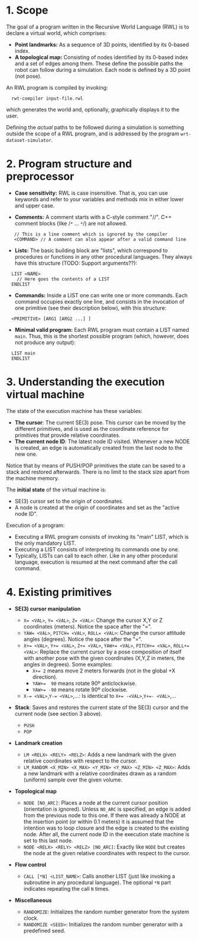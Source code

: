 

# 1. Scope #

The goal of a program written in the Recursive World Language (RWL) is to declare a virtual world, which comprises:

  * **Point landmarks:** As a sequence of 3D points, identified by its 0-based index.
  * **A topological map:** Consisting of nodes identified by its 0-based index and a set of edges among them. These define the possible paths the robot can follow during a simulation. Each node is defined by a 3D point (not pose).

An RWL program is compiled by invoking:

```
  rwt-compiler input-file.rwl
```

which generates the world and, optionally, graphically displays it to the user.

Defining the _actual_ paths to be followed during a simulation is something outside the scope of a RWL program, and is addressed by the program `wrt-dataset-simulator`.


# 2. Program structure and preprocessor #

  * **Case sensitivity:** RWL is case insensitive. That is, you can use keywords and refer to your variables and methods mix in either lower and upper case.

  * **Comments:** A comment starts with a C-style comment "//". C++ comment blocks (like /`*` ... `*`/) are not allowed.
```
   // This is a line comment which is ignored by the compiler
   <COMMAND> // A comment can also appear after a valid command line
```

  * **Lists:** The basic building block are "lists", which correspond to procedures or functions in any other procedural languages. They always have this structure (TODO: Support arguments??):
```
  LIST <NAME>
    // Here goes the contents of a LIST
  ENDLIST
```

  * **Commands:** Inside a LIST one can write one or more commands. Each command occupies exactly one line, and consists in the invocation of one primitive (see their description below), with this structure:
```
  <PRIMITIVE> [ARG1 [ARG2 ...] ]
```

  * **Minimal valid program:** Each RWL program must contain a LIST named `main`. Thus, this is the shortest possible program (which, however, does not produce any output):
```
  LIST main
  ENDLIST
```



# 3. Understanding the execution virtual machine #

The state of the execution machine has these variables:
  * **The cursor**: The current SE(3) pose. This cursor can be moved by the different primitives, and is used as the coordinate reference for primitives that provide relative coordinates.
  * **The current node ID**: The latest node ID visited. Whenever a new NODE is created, an edge is automatically created from the last node to the new one.

Notice that by means of PUSH/POP primitives the state can be saved to a stack and restored afterwards. There is no limit to the stack size apart from the machine memory.

The **initial state** of the virtual machine is:
  * SE(3) cursor set to the origin of coordinates.
  * A node is created at the origin of coordinates and set as the "active node ID".

Execution of a program:
  * Executing a RWL program consists of invoking its "main" LIST, which is the only  mandatory LIST.
  * Executing a LIST consists of interpreting its commands one by one.
  * Typically, LISTs can call to each other. Like in any other procedural language, execution is resumed at the next command after the call command.


# 4. Existing primitives #

  * **SE(3) cursor manipulation**
    * `X= <VAL>`, `Y= <VAL>`, `Z= <VAL>`: Change the cursor X,Y or Z coordinates (meters). Notice the space after the "=".
    * `YAW= <VAL>`, `PITCH= <VAL>`, `ROLL= <VAL>`: Change the cursor attitude angles (degrees). Notice the space after the "=".
    * `X+= <VAL>`, `Y+= <VAL>`, `Z+= <VAL>`, `YAW+= <VAL>`, `PITCH+= <VAL>`, `ROLL+= <VAL>`: Replace the current cursor by a pose composition of itself with another pose with the given coordinates (X,Y,Z in meters, the angles in degrees). Some examples:
      * `X+= 2` means move 2 meters forwards (not in the global +X direction).
      * `YAW+=  90` means rotate 90º anticlockwise.
      * `YAW+= -90` means rotate 90º clockwise.
    * `X-= <VAL>`,`Y-= <VAL>`,...: Is identical to `X+= -<VAL>`,`Y+=- <VAL>`,...
  * **Stack**: Saves and restores the current state of the SE(3) cursor and the current node (see section 3 above).
    * `PUSH`
    * `POP`

  * **Landmark creation**
    * `LM <RELX> <RELY> <RELZ>`: Adds a new landmark with the given relative coordinates with respect to the cursor.
    * `LM_RANDOM <X_MIN> <X_MAX> <Y_MIN> <Y_MAX> <Z_MIN> <Z_MAX>`: Adds a new landmark with a relative coordinates drawn as a random (uniform) sample over the given volume.

  * **Topological map**
    * `NODE [NO_ARC]`: Places a node at the current cursor position (orientation is ignored). Unless `NO_ARC` is specified, an edge is added from the previous node to this one. If there was already a NODE at the insertion point (or within 0.1 meters) it is assumed that the intention was to loop closure and the edge is created to the existing node. After all, the current node ID in the execution state machine is set to this last node.
    * `NODE <RELX> <RELY> <RELZ> [NO_ARC]`: Exactly like `NODE` but creates the node at the given relative coordinates with respect to the cursor.


  * **Flow control**
    * `CALL [*N] <LIST_NAME>`: Calls another LIST (just like invoking a subroutine in any procedural language). The optional `*N` part indicates repeating the call `N` times.


  * **Miscellaneous**
    * `RANDOMIZE`: Initializes the random number generator from the system clock.
    * `RANDOMIZE <SEED>`: Initializes the random number generator with a predefined seed.